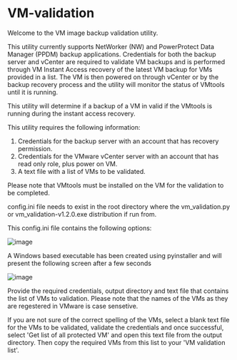 # VM-validation

Welcome to the VM image backup validation utility.

This utility currently supports NetWorker (NW) and PowerProtect Data Manager (PPDM) backup applications.  Credentials for both the backup server and vCenter are required to validate VM backups and is performed through VM Instant Access recovery of the latest VM backup for VMs provided in a list. The VM is then powered on through vCenter or by the backup recovery process and the utility will monitor the status of VMtools until it is running.

This utility will determine if a backup of a VM in valid if the VMtools is running during the instant access recovery.

This utility requires the following information:
1. Credentials for the backup server with an account that has recovery permission.
2. Credentials for the VMware vCenter server with an account that has read only role, plus power on VM.
3. A text file with a list of VMs to be validated.

Please note that VMtools must be installed on the VM for the validation to be completed.

config.ini file needs to exist in the root directory where the vm_validation.py or vm_validation-v1.2.0.exe distribution if run from.

This config.ini file contains the following options:

![image](https://github.com/msteen2010/VM-validation/assets/50894364/4dbee04b-0ed7-413c-b1e9-f3fc9046f0c7)

A Windows based executable has been created using pyinstaller and will present the following screen after a few seconds

![image](https://github.com/msteen2010/VM-validation/assets/50894364/1ccb5f76-3086-421f-a8af-9925d7b5041b)

Provide the required credentials, output directory and text file that contains the list of VMs to validation. Please note that the names of the VMs as they are regestered in VMware is case sensetive. 

If you are not sure of the correct spelling of the VMs, select a blank text file for the VMs to be validated, validate the credentials and once successful, select 'Get list of all protected VM' and open this text file from the output directory.  Then copy the required VMs from this list to your 'VM validation list'.
